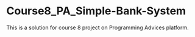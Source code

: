 # Course8_PA_Simple-Bank-System
This is a solution for course 8 project on Programming Advices platform.

